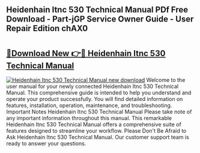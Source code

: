 ## Heidenhain Itnc 530 Technical Manual PDf Free Download - Part-jGP Service Owner Guide - User Repair Edition chAX0

# <h2><a href="http://bc14461.oget.top/?id=Heidenhain+Itnc+530+Technical+Manual">🔗Download New 👉🔴 Heidenhain Itnc 530 Technical Manual</a></h2>

[![Heidenhain Itnc 530 Technical Manual new download](https://i.imgur.com/5g1atiW.png)](http://bc14461.oget.top/?id=Heidenhain+Itnc+530+Technical+Manual)
Welcome to the user manual for your newly connected Heidenhain Itnc 530 Technical Manual. This comprehensive guide is intended to help you understand and operate your product successfully. You will find detailed information on features, installation, operation, maintenance, and troubleshooting. Important Notes Heidenhain Itnc 530 Technical Manual Please take note of any important information throughout this manual. This remarkable Heidenhain Itnc 530 Technical Manual offers a comprehensive suite of features designed to streamline your workflow. Please Don't Be Afraid to Ask Heidenhain Itnc 530 Technical Manual. Our customer support team is ready to answer your questions.
